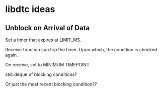 # libdtc ideas

## Unblock on Arrival of Data

Set a timer that expires at LIMIT_MS.

Receive function can trip the timer.  Upon which, the condition is checked again.

On receive, set to MINIMUM TIMEPOINT

std::deque of blocking conditions?

Or just the most recent blocking condition??
